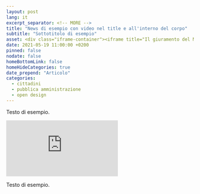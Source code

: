 ```yaml
---
layout: post
lang: it
excerpt_separator: <!-- MORE -->
title: "News di esempio con video nel title e all'interno del corpo"
subtitle: "Sottotitolo di esempio"
asset: <div class="iframe-container"><iframe title="Il giuramento del Ministro Vittorio Colao" src="https://www.youtube-nocookie.com/embed/w7xakPfBK88" frameborder="0" allow="accelerometer; autoplay; encrypted-media; gyroscope; picture-in-picture" allowfullscreen></iframe></div>
date: 2021-05-19 11:00:00 +0200
pinned: false
nodate: false
homeBottomLink: false
homeHideCategories: true
date_prepend: "Articolo"
categories:
  - cittadini
  - pubblica amministrazione
  - open design
---
```


<!-- MORE -->
Testo di esempio.

<div class="iframe-container">
<iframe title="Il giuramento del Ministro Vittorio Colao" src="https://www.youtube-nocookie.com/embed/w7xakPfBK88" frameborder="0" allow="accelerometer; autoplay; encrypted-media; gyroscope; picture-in-picture" allowfullscreen></iframe>
</div>  

Testo di esempio.
